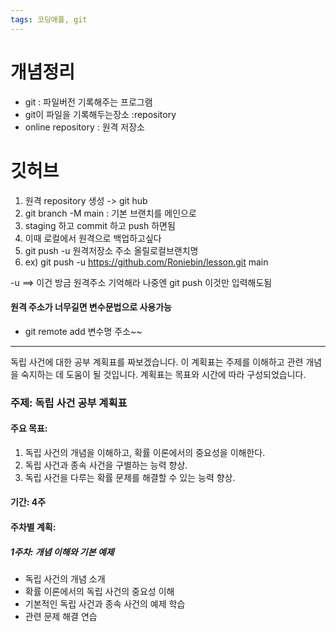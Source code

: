 ```yaml
---
tags: 코딩애플, git
---
```

# 개념정리

- git : 파일버전 기록해주는 프로그램
- git이 파일을 기록해두는장소 :repository
- online repository : 원격 저장소


# 깃허브

   1.  원격 repository 생성 -> git hub
   2.  git branch -M main : 기본 브랜치를 메인으로
   3.  staging 하고 commit 하고 push 하면됨
   4.  이때 로컬에서 원격으로 백업하고싶다
   5. git push -u 원격저장소 주소 올릴로컬브랜치명
   6. ex) git push -u https://github.com/Roniebin/lesson.git main

-u ==> 이건 방금 원격주소 기억해라
나중엔 git push 이것만 입력해도됨

#### 원격 주소가 너무길면 변수문법으로 사용가능

- git remote add 변수명 주소~~
-----
  
  
독립 사건에 대한 공부 계획표를 짜보겠습니다. 이 계획표는 주제를 이해하고 관련 개념을 숙지하는 데 도움이 될 것입니다. 계획표는 목표와 시간에 따라 구성되었습니다.

### 주제: 독립 사건 공부 계획표

#### 주요 목표:

1. 독립 사건의 개념을 이해하고, 확률 이론에서의 중요성을 이해한다.
2. 독립 사건과 종속 사건을 구별하는 능력 향상.
3. 독립 사건을 다루는 확률 문제를 해결할 수 있는 능력 향상.

#### 기간: 4주

#### 주차별 계획:

##### 1주차: 개념 이해와 기본 예제

- 독립 사건의 개념 소개
- 확률 이론에서의 독립 사건의 중요성 이해
- 기본적인 독립 사건과 종속 사건의 예제 학습
- 관련 문제 해결 연습